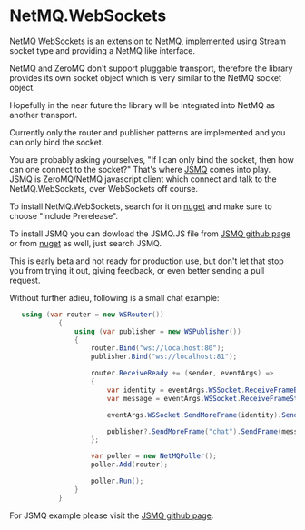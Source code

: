 NetMQ.WebSockets
====

NetMQ WebSockets is an extension to NetMQ, implemented using Stream socket type and providing a NetMQ like interface.

NetMQ and ZeroMQ don't support pluggable transport, therefore the library provides its own socket object which is very similar to the NetMQ socket object.

Hopefully in the near future the library will be integrated into NetMQ as another transport.

Currently only the router and publisher patterns are implemented and you can only bind the socket.

You are probably asking yourselves, "If I can only bind the socket, then how can one connect to the socket?"
That's where [JSMQ](https://github.com/zeromq/JSMQ) comes into play. JSMQ is ZeroMQ/NetMQ javascript client which connect and talk to the NetMQ.WebSockets, over WebSockets off course.

To install NetMQ.WebSockets, search for it on [nuget](https://www.nuget.org/packages/NetMQ.WebSockets/) and make sure to choose "Include Prerelease".


To install JSMQ you can dowload the JSMQ.JS file from [JSMQ github page](https://github.com/zeromq/JSMQ) or from [nuget](https://www.nuget.org/packages/JSMQ/) as well, just search JSMQ.

This is early beta and not ready for production use, but don't let that stop you from trying it out, giving feedback, or even better sending a pull request.

Without further adieu, following is a small chat example:

```csharp
   using (var router = new WSRouter())
            {
                using (var publisher = new WSPublisher())
                {
                    router.Bind("ws://localhost:80");
                    publisher.Bind("ws://localhost:81");

                    router.ReceiveReady += (sender, eventArgs) =>
                    {
                        var identity = eventArgs.WSSocket.ReceiveFrameBytes();
                        var message = eventArgs.WSSocket.ReceiveFrameString();

                        eventArgs.WSSocket.SendMoreFrame(identity).SendFrame("OK");

                        publisher?.SendMoreFrame("chat").SendFrame(message);
                    };

                    var poller = new NetMQPoller();
                    poller.Add(router);

                    poller.Run();
                }
            }
```

For JSMQ example please visit the [JSMQ github page](https://github.com/somdoron/JSMQ).


